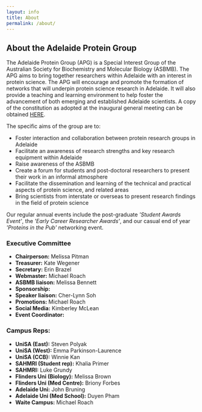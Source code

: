 ```yaml
---
layout: info
title: About
permalink: /about/
---
```


## About the Adelaide Protein Group

The Adelaide Protein Group (APG) is a Special Interest Group of the Australian Society for Biochemistry and Molecular Biology (ASBMB). 
The APG aims to bring together researchers within Adelaide with an interest in protein science. 
The APG will encourage and promote the formation of networks that will underpin protein science research in Adelaide. 
It will also provide a teaching and learning environment to help foster the advancement of both emerging and established Adelaide scientists.
A copy of the constitution as adopted at the inaugural general meeting can be obtained [HERE][1].

The specific aims of the group are to:

- Foster interaction and collaboration between protein research groups in Adelaide
- Facilitate an awareness of research strengths and key research equipment within Adelaide
- Raise awareness of the ASBMB
- Create a forum for students and post-doctoral researchers to present their work in an informal atmosphere
- Facilitate the dissemination and learning of the technical and practical aspects of protein science, and related areas
- Bring scientists from interstate or overseas to present research findings in the field of protein science

Our regular annual events include the post-graduate _'Student Awards Event'_, the _'Early Career Researcher Awards'_, and our casual end of year _'Proteins in the Pub'_ networking event.


### Executive Committee

 - __Chairperson:__ Melissa Pitman
 - __Treasurer:__ Kate Wegener
 - __Secretary:__ Erin Brazel
 - __Webmaster:__ Michael Roach
 - __ASBMB liaison:__ Melissa Bennett
 - __Sponsorship:__ 
 - __Speaker liaison:__ Cher-Lynn Soh
 - __Promotions:__ Michael Roach
 - __Social Media:__ Kimberley McLean
 - __Event Coordinator:__ 

### Campus Reps:

 - __UniSA (East):__ Steven Polyak
 - __UniSA (West):__ Emma Parkinson-Laurence
 - __UniSA (CCB):__ Winnie Kan
 - __SAHMRI (Student rep):__ Khalia Primer
 - __SAHMRI:__ Luke Grundy
 - __Flinders Uni (Biology):__ Melissa Brown
 - __Flinders Uni (Med Centre):__ Briony Forbes
 - __Adelaide Uni:__ John Bruning
 - __Adelaide Uni (Med School):__ Duyen Pham
 - __Waite Campus:__ Michael Roach



[1]:/assets/docs/APGConstitution-20080417.doc
